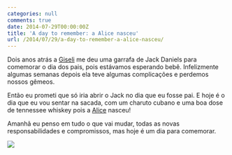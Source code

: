 ```yaml
---
categories: null
comments: true
date: 2014-07-29T00:00:00Z
title: 'A day to remember: a Alice nasceu'
url: /2014/07/29/a-day-to-remember-a-alice-nasceu/
---
```


Dois anos atrás a [Giseli](https://www.facebook.com/mgiseliaguiar?fref=ts) me deu uma garrafa de Jack Daniels para comemorar o dia dos pais, pois estávamos esperando bebê. Infelizmente algumas semanas depois ela teve algumas complicações e perdemos nossos gêmeos. 

Então eu prometi que só iria abrir o Jack no dia que eu fosse pai. E hoje é o dia que eu vou sentar na sacada, com um charuto cubano e uma boa dose de tennessee whiskey pois a [Alice](https://flic.kr/p/oxLQ7p) nasceu! 

Amanhã eu penso em tudo o que vai mudar, todas as novas responsabilidades e compromissos, mas hoje é um dia para comemorar.

[![](/images/posts/jack.jpg)](/images/posts/jack.jpg)


